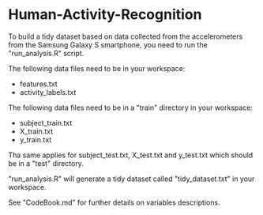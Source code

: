 Human-Activity-Recognition
==========================

To build a tidy dataset based on data collected from the accelerometers from the Samsung Galaxy S smartphone, you need to run the "run_analysis.R" script.

The following data files need to be in your workspace:
* features.txt
* activity_labels.txt

The following data files need to be in a "train" directory in your workspace:
* subject_train.txt
* X_train.txt
* y_train.txt

Tha same applies for subject\_test.txt, X\_test.txt and y\_test.txt which should be in a "test"
directory.

"run\_analysis.R" will generate a tidy dataset called "tidy\_dataset.txt" in your workspace.

See "CodeBook.md" for further details on variables descriptions.

